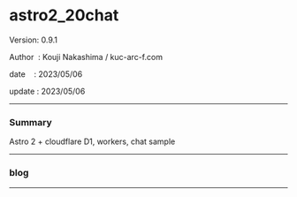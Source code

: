 ﻿# astro2_20chat

 Version: 0.9.1

 Author  : Kouji Nakashima / kuc-arc-f.com

 date    : 2023/05/06

 update  : 2023/05/06

***
### Summary

Astro 2 + cloudflare D1, workers, chat sample

***
### blog 

***

